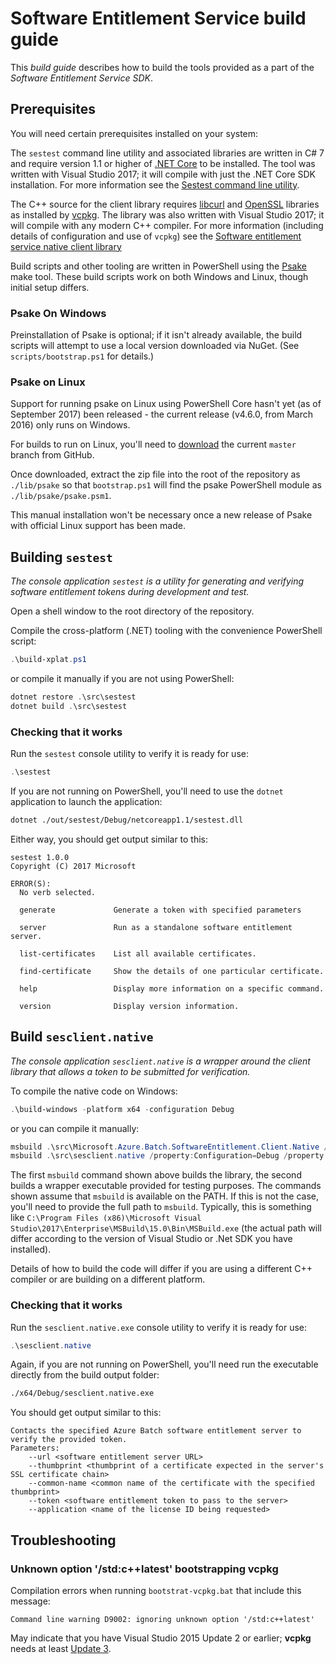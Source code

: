 # Software Entitlement Service build guide

This *build guide* describes how to build the tools provided as a part of the *Software Entitlement Service SDK*.

## Prerequisites

You will need certain prerequisites installed on your system:

The `sestest` command line utility and associated libraries are written in C# 7 and require version 1.1 or higher of [.NET Core](https://www.microsoft.com/net/core#windowsvs2017) to be installed. The tool was written with Visual Studio 2017; it will compile with just the .NET Core SDK installation. For more information see the [Sestest command line utility](../src/sestest/).

The C++ source for the client library requires [libcurl](https://curl.haxx.se/libcurl/) and [OpenSSL](https://www.openssl.org/) libraries as installed by [vcpkg](https://blogs.msdn.microsoft.com/vcblog/2016/09/19/vcpkg-a-tool-to-acquire-and-build-c-open-source-libraries-on-windows/). The library was also written with Visual Studio 2017; it will compile with any modern C++ compiler. For more information (including details of configuration and use of `vcpkg`) see the [Software entitlement service native client library](../src/Microsoft.Azure.Batch.SoftwareEntitlement.Client.Native)

Build scripts and other tooling are written in PowerShell using the [Psake](https://github.com/psake/psake) make tool. These build scripts work on both Windows and Linux, though initial setup differs.

### Psake On Windows

Preinstallation of Psake is optional; if it isn't already available, the build scripts will attempt to use a local version downloaded via NuGet. (See `scripts/bootstrap.ps1` for details.)

### Psake on Linux

Support for running psake on Linux using PowerShell Core hasn't yet (as of September 2017) been released - the current release (v4.6.0, from March 2016) only runs on Windows.

For builds to run on Linux, you'll need to [download](https://github.com/psake/psake/archive/master.zip) the current `master` branch from GitHub. 

Once downloaded, extract the zip file into the root of the repository as `./lib/psake` so that `bootstrap.ps1` will find the psake PowerShell module as `./lib/psake/psake.psm1`.

This manual installation won't be necessary once a new release of Psake with official Linux support has been made.

## Building `sestest`

*The console application `sestest` is a utility for generating and verifying software entitlement tokens during development and test.*

Open a shell window to the root directory of the repository.

Compile the cross-platform (.NET) tooling with the convenience PowerShell script:

``` PowerShell
.\build-xplat.ps1
```

or compile it manually if you are not using PowerShell:

``` PowerShell
dotnet restore .\src\sestest
dotnet build .\src\sestest
```

### Checking that it works

Run the `sestest` console utility to verify it is ready for use:

``` PowerShell
.\sestest
```

If you are not running on PowerShell, you'll need to use the `dotnet` application to launch the application:

``` bash
dotnet ./out/sestest/Debug/netcoreapp1.1/sestest.dll
```

Either way, you should get output similar to this:

``` 
sestest 1.0.0
Copyright (C) 2017 Microsoft

ERROR(S):
  No verb selected.

  generate             Generate a token with specified parameters

  server               Run as a standalone software entitlement server.

  list-certificates    List all available certificates.

  find-certificate     Show the details of one particular certificate.

  help                 Display more information on a specific command.

  version              Display version information.
```

## Build `sesclient.native`

*The console application `sesclient.native` is a wrapper around the client library that allows a token to be submitted for verification.*

To compile the native code on Windows:

``` PowerShell
.\build-windows -platform x64 -configuration Debug
```

or you can compile it manually:

``` PowerShell
msbuild .\src\Microsoft.Azure.Batch.SoftwareEntitlement.Client.Native /property:Configuration=Debug /property:Platform=x64
msbuild .\src\sesclient.native /property:Configuration=Debug /property:Platform=x64
```

The first `msbuild` command shown above builds the library, the second builds a wrapper executable provided for testing purposes.
The commands shown assume that `msbuild` is available on the PATH. If this is not the case, you'll need to provide the full path to `msbuild`. Typically, this is something like `C:\Program Files (x86)\Microsoft Visual Studio\2017\Enterprise\MSBuild\15.0\Bin\MSBuild.exe` (the actual path will differ according to the version of Visual Studio or .Net SDK you have installed).

Details of how to build the code will differ if you are using a different C++ compiler or are building on a different platform.

### Checking that it works

Run the `sesclient.native.exe` console utility to verify it is ready for use:

``` PowerShell
.\sesclient.native
```

Again, if you are not running on PowerShell, you'll need run the executable directly from the build output folder:

``` bash
./x64/Debug/sesclient.native.exe
```

You should get output similar to this:

``` 
Contacts the specified Azure Batch software entitlement server to verify the provided token.
Parameters:
    --url <software entitlement server URL>
    --thumbprint <thumbprint of a certificate expected in the server's SSL certificate chain>
    --common-name <common name of the certificate with the specified thumbprint>
    --token <software entitlement token to pass to the server>
    --application <name of the license ID being requested>
```

## Troubleshooting

### Unknown option '/std:c++latest' bootstrapping vcpkg

Compilation errors when running `bootstrat-vcpkg.bat` that include this message:

```
Command line warning D9002: ignoring unknown option '/std:c++latest'
```

May indicate that you have Visual Studio 2015 Update 2 or earlier; **vcpkg** needs at least [Update 3](https://www.visualstudio.com/vs/older-downloads/). 

